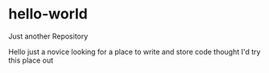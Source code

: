# hello-world
Just another Repository

Hello just a novice looking for a place to write and store code thought I'd try this place out
